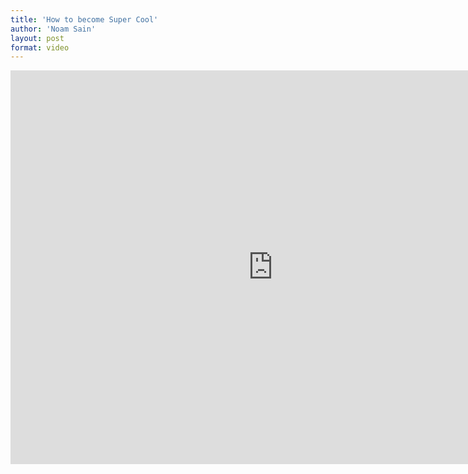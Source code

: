 ```yaml
---
title: 'How to become Super Cool'
author: 'Noam Sain'
layout: post
format: video
---
```


<iframe allow="accelerometer; autoplay; clipboard-write; encrypted-media; gyroscope; picture-in-picture; web-share" allowfullscreen="" frameborder="0" height="630" loading="lazy" src="https://www.youtube.com/embed/1Usyr0eMshg?feature=oembed" title="Dude is too Super Cool for his Traffic Ticket" width="840"></iframe>